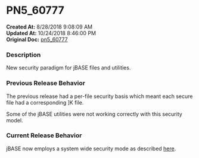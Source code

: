 # PN5_60777

**Created At:** 8/28/2018 9:08:09 AM  
**Updated At:** 10/24/2018 8:46:00 PM  
**Original Doc:** [pn5_60777](https://docs.jbase.com/48420-5-7-1-release-notes/pn5_60777)  


### Description

New security paradigm for jBASE files and utilities.



### Previous Release Behavior

The previous release had a per-file security basis which meant each secure file had a corresponding ]K file.

Some of the jBASE utilities were not working correctly with this security model.



### Current Release Behavior

jBASE now employs a system wide security mode as described [here](./../../../jbase/jbase-encryption---database-security).
